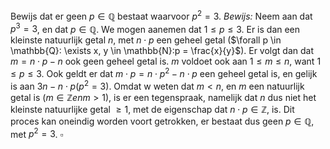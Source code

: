 Bewijs dat er geen $p \in \mathbb{Q}$ bestaat waarvoor $p^{2}=3$.
*Bewijs:*
Neem aan dat $p^3=3$, en dat $p \in \mathbb{Q}$. We mogen aanemen dat $1 \leq p \leq 3$. Er is dan een kleinste natuurlijk getal $n$, met $n \cdot p$ een geheel getal 
($\forall p \in \mathbb{Q}: \exists x, y \in \mathbb{N}:p = \frac{x}{y}$). Er volgt dan dat $m = n \cdot p -n$ ook geen geheel getal is. $m$ voldoet ook aan $1 \leq m \leq n$, want $1 \leq p \leq 3$. Ook geldt er dat $m \cdot p = n \cdot p^{2}-n \cdot p$ een geheel getal is, en gelijk is aan $3n-n \cdot p (p^{2}= 3)$. Omdat w weten dat $m < n$, en $m$ een natuurlijk getal is ($m \in \mathbb{Z} en m > 1$), is er een tegenspraak, namelijk dat $n$ dus niet het kleinste natuurlijke getal $\geq 1$, met de eigenschap dat $n \cdot p \in \mathbb{Z}$, is.  Dit proces kan oneindig worden voort getrokken, er bestaat dus geen $p \in \mathbb{Q}$, met $p^{2}=3$.
$\square$
